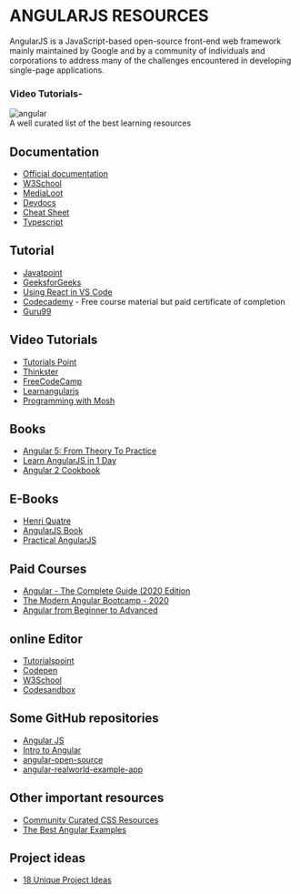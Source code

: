 # ANGULARJS RESOURCES
AngularJS is a JavaScript-based open-source front-end web framework mainly maintained by Google and by a community of individuals and corporations to address many of the challenges encountered in developing single-page applications. 


### Video Tutorials-

![angular](https://icongr.am/devicon/angularjs-original.svg?size=148&color=currentColor)<br>
A well curated list of the best learning resources


## Documentation
* [Official documentation](https://docs.angularjs.org/guide)
* [W3School](https://www.w3schools.com/angular)
* [MediaLoot](https://medialoot.com/blog/angularjs-for-absolute-beginners/)
* [Devdocs](https://devdocs.io/angularjs/)
* [Cheat Sheet](https://angular.io/guide/cheatsheet)
* [Typescript](https://www.geeksforgeeks.org/tag/typescript/)

## Tutorial

* [Javatpoint](https://www.javatpoint.com/angularjs-tutorial)
* [GeeksforGeeks](https://www.geeksforgeeks.org/angularjs-tutorials/)
* [Using React in VS Code](https://code.visualstudio.com/docs/nodejs/angular-tutorial)
* [Codecademy](https://www.codecademy.com/learn/learn-angularjs) - Free course material but paid certificate of completion
* [Guru99](https://www.guru99.com/angularjs-tutorial.html)

## Video Tutorials

* [Tutorials Point](https://www.tutorialspoint.com/angularjs/index.htm)
* [Thinkster](https://thinkster.io/a-better-way-to-learn-angularjs)
* [FreeCodeCamp](https://www.youtube.com/watch?v=DKlTBBuc32c)
* [Learnangularjs](http://www.learnangularjs.net/videos.php)
* [Programming with Mosh](https://youtu.be/k5E2AVpwsko)


## Books

* [Angular 5: From Theory To Practice](https://www.amazon.in/dp/B01N9S0CZN?tag=guru99-21)
* [Learn AngularJS in 1 Day](https://www.amazon.in/dp/B01MSPEZFQ?tag=guru99-21)
* [Angular 2 Cookbook](https://www.amazon.in/dp/1785881922?tag=guru99-21)

## E-Books

* [Henri Quatre](http://henriquat.re/)
* [AngularJS Book](http://www.angularjsbook.com/)
* [Practical AngularJS](https://leanpub.com/Practical_AngularJS/read)


## Paid Courses

* [Angular - The Complete Guide (2020 Edition](https://www.udemy.com/course/the-complete-guide-to-angular-2/)
* [The Modern Angular Bootcamp - 2020](https://www.udemy.com/course/the-modern-angular-bootcamp/)
* [Angular from Beginner to Advanced](https://www.udemy.com/course/angular-from-beginner-to-advanced-r/)


## online Editor

* [Tutorialspoint](https://www.tutorialspoint.com/online_angularjs_editor.php)
* [Codepen](https://codepen.io/netsi1964/pen/GhqFH)
* [W3School](https://www.w3schools.com/angular)
* [Codesandbox](https://codesandbox.io/s/angular?file=/src/main.ts)


## Some GitHub repositories 

* [Angular JS](https://github.com/angular/angular.js)
* [Intro to Angular](https://github.com/curran/screencasts/tree/gh-pages/introToAngular)
* [angular-open-source](https://github.com/Mybridge/angular-open-source)
* [angular-realworld-example-app](https://github.com/gothinkster/angular-realworld-example-app)


## Other important resources

* [Community Curated CSS Resources](https://hackr.io/tutorials/learn-angular)
* [The Best Angular Examples](https://www.freecodecamp.org/news/the-best-angular-examples/)


## Project ideas
* [18 Unique Project Ideas](https://medium.mybridge.co/18-amazing-open-source-angular-projects-dd9e81d921ee)
